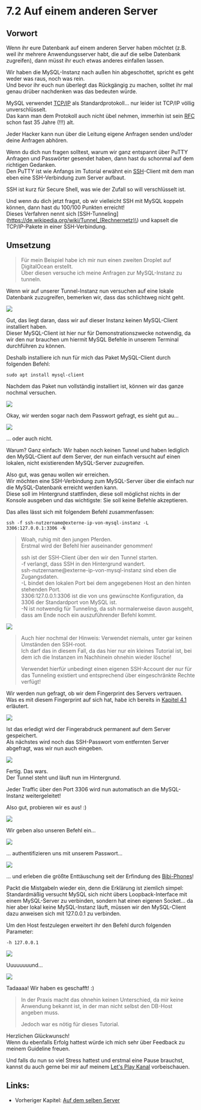 # 7.2 Auf einem anderen Server

## Vorwort

Wenn ihr eure Datenbank auf einem anderen Server haben möchtet \(z.B. weil ihr mehrere Anwendungsserver habt, die auf die selbe Datenbank zugreifen\), dann müsst ihr euch etwas anderes einfallen lassen.

Wir haben die MySQL-Instanz nach außen hin abgeschottet, spricht es geht weder was raus, noch was rein.  
Und bevor ihr euch nun überlegt das Rückgängig zu machen, solltet ihr mal genau drüber nachdenken was das bedeuten würde.

MySQL verwendet [TCP/IP](https://tools.ietf.org/html/rfc793) als Standardprotokoll... nur leider ist TCP/IP völlig unverschlüsselt.  
Das kann man dem Protokoll auch nicht übel nehmen, immerhin ist sein [RFC ](https://de.wikipedia.org/wiki/Request_for_Comments)schon fast 35 Jahre \(!!!\) alt.

Jeder Hacker kann nun über die Leitung eigene Anfragen senden und/oder deine Anfragen abhören.

Wenn du dich nun fragen solltest, warum wir ganz entspannt über PuTTY Anfragen und Passwörter gesendet haben, dann hast du schonmal auf dem richtigen Gedanken.  
Den PuTTY ist wie Anfangs im Tutorial erwähnt ein [SSH](https://tools.ietf.org/html/rfc4253)-Client mit dem man eben eine SSH-Verbindung zum Server aufbaut.

SSH ist kurz für Secure Shell, was wie der Zufall so will verschlüsselt ist.

Und wenn du dich jetzt fragst, ob wir vielleicht SSH mit MySQL koppeln können, dann hast du 100/100 Punkten erreicht!  
Dieses Verfahren nennt sich [SSH-Tunneling](https://de.wikipedia.org/wiki/Tunnel_(Rechnernetz)\) und kapselt die TCP/IP-Pakete in einer SSH-Verbindung.

## Umsetzung

> Für mein Beispiel habe ich mir nun einen zweiten Droplet auf DigitalOcean erstellt.  
> Über diesen versuche ich meine Anfragen zur MySQL-Instanz zu tunneln.

Wenn wir auf unserer Tunnel-Instanz nun versuchen auf eine lokale Datenbank zuzugreifen, bemerken wir, dass das schlichtweg nicht geht.

![](/assets/connect-extern-1.png)

Gut, das liegt daran, dass wir auf dieser Instanz keinen MySQL-Client installiert haben.  
Dieser MySQL-Client ist hier nur für Demonstrationszwecke notwendig, da wir den nur brauchen um hiermit MySQL Befehle in unserem Terminal durchführen zu können.

Deshalb installiere ich nun für mich das Paket MySQL-Client durch folgenden Befehl:

```
sudo apt install mysql-client
```

Nachdem das Paket nun vollständig installiert ist, können wir das ganze nochmal versuchen.

![](/assets/connect-extern-2.png)

Okay, wir werden sogar nach dem Passwort gefragt, es sieht gut au...

![](/assets/connect-extern-3.png)

... oder auch nicht.

Warum? Ganz einfach: Wir haben noch keinen Tunnel und haben lediglich den MySQL-Client auf dem Server, der nun einfach versucht auf einen lokalen, nicht existierenden MySQL-Server zuzugreifen.

Also gut, was genau wollen wir erreichen.  
Wir möchten eine SSH-Verbindung zum MySQL-Server über die einfach nur die MySQL-Datenbank erreicht werden kann.  
Diese soll im Hintergrund stattfinden, diese soll möglichst nichts in der Konsole ausgeben und das wichtigste: Sie soll keine Befehle akzeptieren.

Das alles lässt sich mit folgendem Befehl zusammenfassen:

```
ssh -f ssh-nutzername@externe-ip-von-mysql-instanz -L 3306:127.0.0.1:3306 -N
```

> Woah, ruhig mit den jungen Pferden.  
> Erstmal wird der Befehl hier auseinander genommen!
>
> ssh ist der SSH-Client über den wir den Tunnel starten.  
> -f verlangt, dass SSH in den Hintergrund wandert.  
> ssh-nutzername@externe-ip-von-mysql-instanz sind eben die Zugangsdaten.  
> -L bindet den lokalen Port bei dem angegebenen Host an den hinten stehenden Port.  
> 3306:127.0.0.1:3306 ist die von uns gewünschte Konfiguration, da 3306 der Standardport von MySQL ist.  
> -N ist notwendig für Tunneling, da ssh normalerweise davon ausgeht, dass am Ende noch ein auszuführender Befehl kommt.

![](/assets/connect-extern-4.png)

> Auch hier nochmal der Hinweis: Verwendet niemals, unter gar keinen Umständen den SSH-root.  
> Ich darf das in diesem Fall, da das hier nur ein kleines Tutorial ist, bei dem ich die Instanzen im Nachhinein ohnehin wieder lösche!
>
> Verwendet hierfür unbedingt einen eigenen SSH-Account der nur für das Tunneling existiert und entsprechend über eingeschränkte Rechte verfügt!

Wir werden nun gefragt, ob wir dem Fingerprint des Servers vertrauen.  
Was es mit diesem Fingerprint auf sich hat, habe ich bereits in [Kapitel 4.1](/mit-dem-server-verbinden.md) erläutert.

![](/assets/connect-extern-5.png)

Ist das erledigt wird der Fingerabdruck permanent auf dem Server gespeichert.  
Als nächstes wird noch das SSH-Passwort vom entfernten Server abgefragt, was wir nun auch eingeben.

![](/assets/connect-extern-6.png)

Fertig. Das wars.  
Der Tunnel steht und läuft nun im Hintergrund.

Jeder Traffic über den Port 3306 wird nun automatisch an die MySQL-Instanz weitergeleitet!

Also gut, probieren wir es aus! :\)

![](/assets/connect-extern-7.png)

Wir geben also unseren Befehl ein...

![](/assets/connect-extern-8.png)

... authentifizieren uns mit unserem Passwort...

![](/assets/connect-extern-9.png)

... und erleben die größte Enttäuschung seit der Erfindung des [Bibi-Phones](https://youtu.be/wNmEAaPndLo)!

Packt die Mistgabeln wieder ein, denn die Erklärung ist ziemlich simpel: Standardmäßig versucht MySQL sich nicht übers Loopback-Interface mit einem MySQL-Server zu verbinden, sondern hat einen eigenen Socket... da hier aber lokal keine MySQL-Instanz läuft, müssen wir den MySQL-Client dazu anweisen sich mit 127.0.0.1 zu verbinden.

Um den Host festzulegen erweitert ihr den Befehl durch folgenden Parameter:

```
-h 127.0.0.1
```

![](/assets/connect-extern-10.png)

Uuuuuuuund...

![](/assets/connect-extern-11.png)

Tadaaaa! Wir haben es geschafft! :\)

> In der Praxis macht das ohnehin keinen Unterschied, da mir keine Anwendung bekannt ist, in der man nicht selbst den DB-Host angeben muss.
>
> Jedoch war es nötig für dieses Tutorial.

Herzlichen Glückwunsch!  
Wenn du ebenfalls Erfolg hattest würde ich mich sehr über Feedback zu meinem Guideline freuen.

Und falls du nun so viel Stress hattest und erstmal eine Pause brauchst, kannst du auch gerne bei mir auf meinem [Let's Play Kanal](https://www.youtube.com/Xhadius) vorbeischauen.

## Links:

* Vorheriger Kapitel: [Auf dem selben Server](/auf-dem-selben-server.md)



